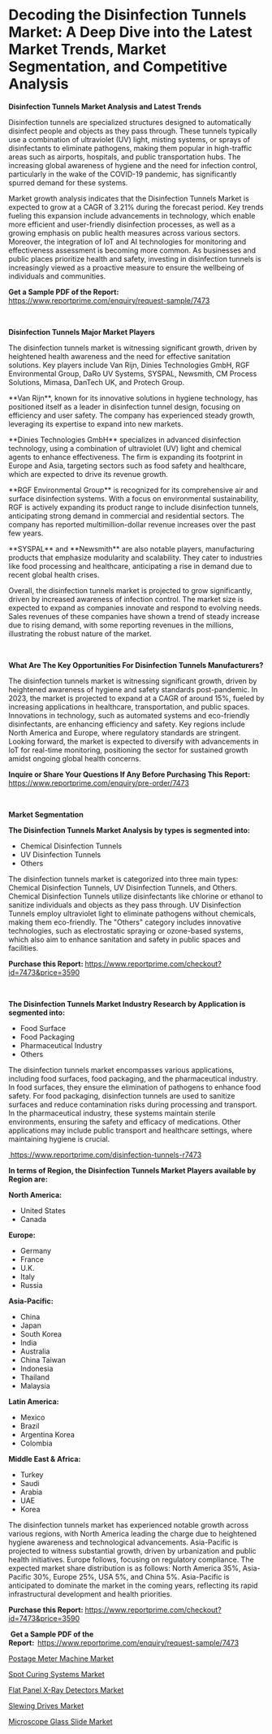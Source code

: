<p><h1>Decoding the Disinfection Tunnels Market: A Deep Dive into the Latest Market Trends, Market Segmentation, and Competitive Analysis</h1></p><p><strong>Disinfection Tunnels Market Analysis and Latest Trends</strong></p>
<p><p>Disinfection tunnels are specialized structures designed to automatically disinfect people and objects as they pass through. These tunnels typically use a combination of ultraviolet (UV) light, misting systems, or sprays of disinfectants to eliminate pathogens, making them popular in high-traffic areas such as airports, hospitals, and public transportation hubs. The increasing global awareness of hygiene and the need for infection control, particularly in the wake of the COVID-19 pandemic, has significantly spurred demand for these systems.</p><p>Market growth analysis indicates that the Disinfection Tunnels Market is expected to grow at a CAGR of 3.21% during the forecast period. Key trends fueling this expansion include advancements in technology, which enable more efficient and user-friendly disinfection processes, as well as a growing emphasis on public health measures across various sectors. Moreover, the integration of IoT and AI technologies for monitoring and effectiveness assessment is becoming more common. As businesses and public places prioritize health and safety, investing in disinfection tunnels is increasingly viewed as a proactive measure to ensure the wellbeing of individuals and communities.</p></p>
<p><strong>Get a Sample PDF of the Report:&nbsp;</strong> <a href="https://www.reportprime.com/enquiry/request-sample/7473?utm_campaign=1834&utm_medium=2&utm_source=Github&utm_content=ia&utm_term=19032025&utm_id=disinfection-tunnels">https://www.reportprime.com/enquiry/request-sample/7473</a></p>
<p>&nbsp;</p>
<p><strong>Disinfection Tunnels Major Market Players</strong></p>
<p><p>The disinfection tunnels market is witnessing significant growth, driven by heightened health awareness and the need for effective sanitation solutions. Key players include Van Rijn, Dinies Technologies GmbH, RGF Environmental Group, DaRo UV Systems, SYSPAL, Newsmith, CM Process Solutions, Mimasa, DanTech UK, and Protech Group.</p><p>**Van Rijn**, known for its innovative solutions in hygiene technology, has positioned itself as a leader in disinfection tunnel design, focusing on efficiency and user safety. The company has experienced steady growth, leveraging its expertise to expand into new markets.</p><p>**Dinies Technologies GmbH** specializes in advanced disinfection technology, using a combination of ultraviolet (UV) light and chemical agents to enhance effectiveness. The firm is expanding its footprint in Europe and Asia, targeting sectors such as food safety and healthcare, which are expected to drive its revenue growth.</p><p>**RGF Environmental Group** is recognized for its comprehensive air and surface disinfection systems. With a focus on environmental sustainability, RGF is actively expanding its product range to include disinfection tunnels, anticipating strong demand in commercial and residential sectors. The company has reported multimillion-dollar revenue increases over the past few years.</p><p>**SYSPAL** and **Newsmith** are also notable players, manufacturing products that emphasize modularity and scalability. They cater to industries like food processing and healthcare, anticipating a rise in demand due to recent global health crises.</p><p>Overall, the disinfection tunnels market is projected to grow significantly, driven by increased awareness of infection control. The market size is expected to expand as companies innovate and respond to evolving needs. Sales revenues of these companies have shown a trend of steady increase due to rising demand, with some reporting revenues in the millions, illustrating the robust nature of the market.</p></p>
<p>&nbsp;</p>
<p><strong>What Are The Key Opportunities For Disinfection Tunnels Manufacturers?</strong></p>
<p><p>The disinfection tunnels market is witnessing significant growth, driven by heightened awareness of hygiene and safety standards post-pandemic. In 2023, the market is projected to expand at a CAGR of around 15%, fueled by increasing applications in healthcare, transportation, and public spaces. Innovations in technology, such as automated systems and eco-friendly disinfectants, are enhancing efficiency and safety. Key regions include North America and Europe, where regulatory standards are stringent. Looking forward, the market is expected to diversify with advancements in IoT for real-time monitoring, positioning the sector for sustained growth amidst ongoing global health concerns.</p></p>
<p><strong>Inquire or Share Your Questions If Any Before Purchasing This Report:</strong> <a href="https://www.reportprime.com/enquiry/pre-order/7473?utm_campaign=1834&utm_medium=2&utm_source=Github&utm_content=ia&utm_term=19032025&utm_id=disinfection-tunnels">https://www.reportprime.com/enquiry/pre-order/7473</a></p>
<p>&nbsp;</p>
<p><strong>Market Segmentation</strong></p>
<p><strong>The Disinfection Tunnels Market Analysis by types is segmented into:</strong></p>
<p><ul><li>Chemical Disinfection Tunnels</li><li>UV Disinfection Tunnels</li><li>Others</li></ul></p>
<p><p>The disinfection tunnels market is categorized into three main types: Chemical Disinfection Tunnels, UV Disinfection Tunnels, and Others. Chemical Disinfection Tunnels utilize disinfectants like chlorine or ethanol to sanitize individuals and objects as they pass through. UV Disinfection Tunnels employ ultraviolet light to eliminate pathogens without chemicals, making them eco-friendly. The "Others" category includes innovative technologies, such as electrostatic spraying or ozone-based systems, which also aim to enhance sanitation and safety in public spaces and facilities.</p></p>
<p><strong>Purchase this Report:&nbsp;</strong><a href="https://www.reportprime.com/checkout?id=7473&price=3590&utm_campaign=1834&utm_medium=2&utm_source=Github&utm_content=ia&utm_term=19032025&utm_id=disinfection-tunnels">https://www.reportprime.com/checkout?id=7473&price=3590</a></p>
<p>&nbsp;</p>
<p><strong>The Disinfection Tunnels Market Industry Research by Application is segmented into:</strong></p>
<p><ul><li>Food Surface</li><li>Food Packaging</li><li>Pharmaceutical Industry</li><li>Others</li></ul></p>
<p><p>The disinfection tunnels market encompasses various applications, including food surfaces, food packaging, and the pharmaceutical industry. In food surfaces, they ensure the elimination of pathogens to enhance food safety. For food packaging, disinfection tunnels are used to sanitize surfaces and reduce contamination risks during processing and transport. In the pharmaceutical industry, these systems maintain sterile environments, ensuring the safety and efficacy of medications. Other applications may include public transport and healthcare settings, where maintaining hygiene is crucial.</p></p>
<p><a href="https://www.reportprime.com/disinfection-tunnels-r7473?utm_campaign=1834&utm_medium=2&utm_source=Github&utm_content=ia&utm_term=19032025&utm_id=disinfection-tunnels">&nbsp;https://www.reportprime.com/disinfection-tunnels-r7473</a></p>
<p><strong>In terms of Region, the Disinfection Tunnels Market Players available by Region are:</strong></p>
<p>
    <p> <strong> North America: </strong>
        <ul>
            <li>United States</li>
            <li>Canada</li>
        </ul>
        </p> 
    <p> <strong> Europe: </strong>
        <ul>
            <li>Germany</li>
            <li>France</li>
            <li>U.K.</li>
            <li>Italy</li>
            <li>Russia</li>
        </ul>
        </p> 
    <p> <strong> Asia-Pacific: </strong>
        <ul>
            <li>China</li>
            <li>Japan</li>
            <li>South Korea</li>
            <li>India</li>
            <li>Australia</li>
            <li>China Taiwan</li>
            <li>Indonesia</li>
            <li>Thailand</li>
            <li>Malaysia</li>
        </ul>
        </p> 
    <p> <strong> Latin America: </strong>
        <ul>
            <li>Mexico</li>
            <li>Brazil</li>
            <li>Argentina Korea</li>
            <li>Colombia</li>
        </ul>
        </p> 
    <p> <strong> Middle East & Africa: </strong>
        <ul>
            <li>Turkey</li>
            <li>Saudi</li>
            <li>Arabia</li>
            <li>UAE</li>
            <li>Korea</li>
        </ul>
    </p>
    </p>
<p><p>The disinfection tunnels market has experienced notable growth across various regions, with North America leading the charge due to heightened hygiene awareness and technological advancements. Asia-Pacific is projected to witness substantial growth, driven by urbanization and public health initiatives. Europe follows, focusing on regulatory compliance. The expected market share distribution is as follows: North America 35%, Asia-Pacific 30%, Europe 25%, USA 5%, and China 5%. Asia-Pacific is anticipated to dominate the market in the coming years, reflecting its rapid infrastructural development and health priorities.</p></p>
<p><strong>Purchase this Report: </strong><a href="https://www.reportprime.com/checkout?id=7473&price=3590&utm_campaign=1834&utm_medium=2&utm_source=Github&utm_content=ia&utm_term=19032025&utm_id=disinfection-tunnels">https://www.reportprime.com/checkout?id=7473&price=3590</a></p>
<p>&nbsp;<strong>Get a Sample PDF of the Report:&nbsp;&nbsp;</strong><a href="https://www.reportprime.com/enquiry/request-sample/7473?utm_campaign=1834&utm_medium=2&utm_source=Github&utm_content=ia&utm_term=19032025&utm_id=disinfection-tunnels">https://www.reportprime.com/enquiry/request-sample/7473</a></p>
<p><strong></strong></p>
<p><p><a href="https://github.com/dafertsuria/Market-Research-Report-List-1/blob/main/postage-meter-machine-market.md?utm_campaign=1834&utm_medium=2&utm_source=Github&utm_content=ia&utm_term=19032025&utm_id=disinfection-tunnels">Postage Meter Machine Market</a></p><p><a href="https://github.com/azorrotutus/Market-Research-Report-List-1/blob/main/spot-curing-systems-market.md?utm_campaign=1834&utm_medium=2&utm_source=Github&utm_content=ia&utm_term=19032025&utm_id=disinfection-tunnels">Spot Curing Systems Market</a></p><p><a href="https://github.com/storcweithzg/Market-Research-Report-List-1/blob/main/flat-panel-x-ray-detectors-market.md?utm_campaign=1834&utm_medium=2&utm_source=Github&utm_content=ia&utm_term=19032025&utm_id=disinfection-tunnels">Flat Panel X-Ray Detectors Market</a></p><p><a href="https://github.com/shroffuhpa/Market-Research-Report-List-1/blob/main/slewing-drives-market.md?utm_campaign=1834&utm_medium=2&utm_source=Github&utm_content=ia&utm_term=19032025&utm_id=disinfection-tunnels">Slewing Drives Market</a></p><p><a href="https://github.com/seibttullyjh/Market-Research-Report-List-1/blob/main/microscope-glass-slide-market.md?utm_campaign=1834&utm_medium=2&utm_source=Github&utm_content=ia&utm_term=19032025&utm_id=disinfection-tunnels">Microscope Glass Slide Market</a></p></p>